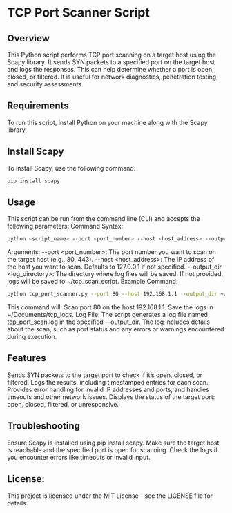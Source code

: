 # TCP Port Scanner Script

## Overview
This Python script performs TCP port scanning on a target host using the Scapy library. It sends SYN packets to a specified port on the target host and logs the responses. This can help determine whether a port is open, closed, or filtered. It is useful for network diagnostics, penetration testing, and security assessments.

## Requirements
To run this script, install Python on your machine along with the Scapy library.

## Install Scapy
To install Scapy, use the following command:
```bash
pip install scapy
```

## Usage
This script can be run from the command line (CLI) and accepts the following parameters:
Command Syntax:
```bash
python <script_name> --port <port_number> --host <host_address> --output_dir <log_directory>
```

Arguments:
--port <port_number>: The port number you want to scan on the target host (e.g., 80, 443).
--host <host_address>: The IP address of the host you want to scan. Defaults to 127.0.0.1 if not specified.
--output_dir <log_directory>: The directory where log files will be saved. If not provided, logs will be saved to ~/tcp_scan_script.
Example Command:
```bash
python tcp_port_scanner.py --port 80 --host 192.168.1.1 --output_dir ~/Documents/tcp_logs
```

This command will:
Scan port 80 on the host 192.168.1.1.
Save the logs in ~/Documents/tcp_logs.
Log File:
The script generates a log file named tcp_port_scan.log in the specified --output_dir. The log includes details about the scan, such as port status and any errors or warnings encountered during execution.

## Features
Sends SYN packets to the target port to check if it’s open, closed, or filtered.
Logs the results, including timestamped entries for each scan.
Provides error handling for invalid IP addresses and ports, and handles timeouts and other network issues.
Displays the status of the target port: open, closed, filtered, or unresponsive.

## Troubleshooting
Ensure Scapy is installed using pip install scapy.
Make sure the target host is reachable and the specified port is open for scanning.
Check the logs if you encounter errors like timeouts or invalid input.

## License:
This project is licensed under the MIT License - see the LICENSE file for details.
